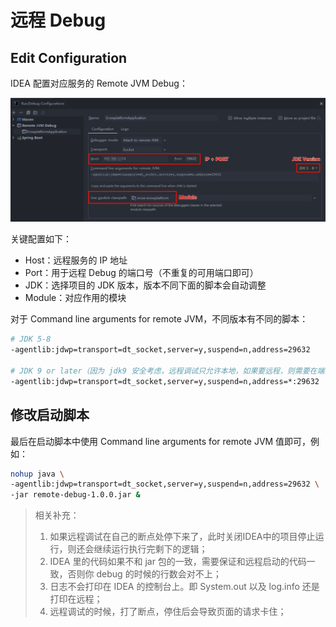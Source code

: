 # 远程 Debug

## Edit Configuration

IDEA 配置对应服务的 Remote JVM Debug：

![image-20241208122909218](./assets/image-20241208122909218.png)

关键配置如下：

- Host：远程服务的 IP 地址
- Port：用于远程 Debug 的端口号（不重复的可用端口即可）
- JDK：选择项目的 JDK 版本，版本不同下面的脚本会自动调整
- Module：对应作用的模块

对于 Command line arguments for remote JVM，不同版本有不同的脚本：

```Bash
# JDK 5-8
-agentlib:jdwp=transport=dt_socket,server=y,suspend=n,address=29632

# JDK 9 or later（因为 jdk9 安全考虑，远程调试只允许本地，如果要远程，则需要在端口前配置 *）
-agentlib:jdwp=transport=dt_socket,server=y,suspend=n,address=*:29632
```

## 修改启动脚本

最后在启动脚本中使用 Command line arguments for remote JVM 值即可，例如：

```Bash
nohup java \
-agentlib:jdwp=transport=dt_socket,server=y,suspend=n,address=29632 \
-jar remote-debug-1.0.0.jar &
```

> 相关补充：
>
> 1. 如果远程调试在自己的断点处停下来了，此时关闭IDEA中的项目停止运行，则还会继续运行执行完剩下的逻辑；
> 2. IDEA 里的代码如果不和 jar 包的一致，需要保证和远程启动的代码一致，否则你 debug 的时候的行数会对不上；
> 3. 日志不会打印在 IDEA 的控制台上。即 System.out 以及 log.info 还是打印在远程；
> 4. 远程调试的时候，打了断点，停住后会导致页面的请求卡住；



